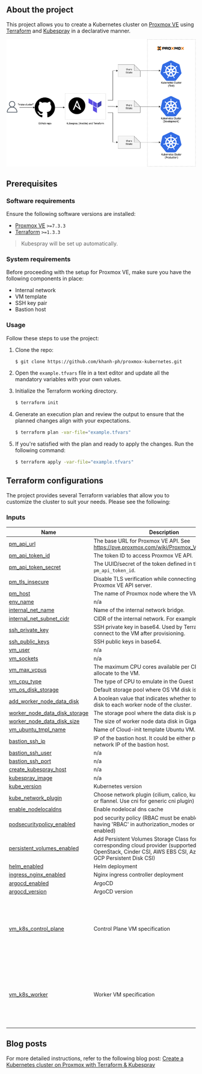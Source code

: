 ## About the project

This project allows you to create a Kubernetes cluster on [Proxmox VE](https://pve.proxmox.com/wiki/Main_Page) using [Terraform](https://www.terraform.io/) and [Kubespray](https://github.com/kubernetes-sigs/kubespray) in a declarative manner.

![Proxmox Kubernetes clusters](proxmox-kubernetes.png)

## Prerequisites

### Software requirements

Ensure the following software versions are installed:

* [Proxmox VE](https://www.proxmox.com/en/proxmox-ve/get-started/) `>=7.3.3`
* [Terraform](https://developer.hashicorp.com/terraform/tutorials/aws-get-started/install-cli/) `>=1.3.3`

> Kubespray will be set up automatically.

### System requirements

Before proceeding with the setup for Proxmox VE, make sure you have the following components in place:

* Internal network
* VM template
* SSH key pair
* Bastion host

### Usage

Follow these steps to use the project:

1. Clone the repo:

    ```sh
    $ git clone https://github.com/khanh-ph/proxmox-kubernetes.git
    ```

2. Open the `example.tfvars` file in a text editor and update all the mandatory variables with your own values.

3. Initialize the Terraform working directory.

    ```sh
    $ terraform init
    ```

4. Generate an execution plan and review the output to ensure that the planned changes align with your expectations.

    ```sh
    $ terraform plan -var-file="example.tfvars"
    ```

5. If you're satisfied with the plan and ready to apply the changes. Run the following command:

    ```sh
    $ terraform apply -var-file="example.tfvars"
    ```

## Terraform configurations

The project provides several Terraform variables that allow you to customize the cluster to suit your needs. Please see the following:

<!-- BEGINNING OF PRE-COMMIT-TERRAFORM DOCS HOOK -->
### Inputs

| Name | Description | Type | Default | Required |
|------|-------------|------|---------|:--------:|
| <a name="input_pm_api_url"></a> [pm\_api\_url](#input\_pm\_api\_url) | The base URL for Proxmox VE API. See https://pve.proxmox.com/wiki/Proxmox_VE_API#API_URL | `string` | n/a | yes |
| <a name="input_pm_api_token_id"></a> [pm\_api\_token\_id](#input\_pm\_api\_token\_id) | The token ID to access Proxmox VE API. | `string` | n/a | yes |
| <a name="input_pm_api_token_secret"></a> [pm\_api\_token\_secret](#input\_pm\_api\_token\_secret) | The UUID/secret of the token defined in the variable `pm_api_token_id`. | `string` | n/a | yes |
| <a name="input_pm_tls_insecure"></a> [pm\_tls\_insecure](#input\_pm\_tls\_insecure) | Disable TLS verification while connecting to the Proxmox VE API server. | `bool` | n/a | yes |
| <a name="input_pm_host"></a> [pm\_host](#input\_pm\_host) | The name of Proxmox node where the VM is placed. | `string` | n/a | yes |
| <a name="input_env_name"></a> [env\_name](#input\_env\_name) | n/a | `string` | `"test"` | no |
| <a name="input_internal_net_name"></a> [internal\_net\_name](#input\_internal\_net\_name) | Name of the internal network bridge. | `string` | `"vmbr1"` | no |
| <a name="input_internal_net_subnet_cidr"></a> [internal\_net\_subnet\_cidr](#input\_internal\_net\_subnet\_cidr) | CIDR of the internal network. For example: 10.0.1.0/24 | `string` | `""` | no |
| <a name="input_ssh_private_key"></a> [ssh\_private\_key](#input\_ssh\_private\_key) | SSH private key in base64. Used by Terraform client to connect to the VM after provisioning. | `string` | n/a | yes |
| <a name="input_ssh_public_keys"></a> [ssh\_public\_keys](#input\_ssh\_public\_keys) | SSH public keys in base64. | `string` | n/a | yes |
| <a name="input_vm_user"></a> [vm\_user](#input\_vm\_user) | n/a | `string` | `"ubuntu"` | no |
| <a name="input_vm_sockets"></a> [vm\_sockets](#input\_vm\_sockets) | n/a | `number` | `1` | no |
| <a name="input_vm_max_vcpus"></a> [vm\_max\_vcpus](#input\_vm\_max\_vcpus) | The maximum CPU cores available per CPU socket to allocate to the VM. | `number` | `2` | no |
| <a name="input_vm_cpu_type"></a> [vm\_cpu\_type](#input\_vm\_cpu\_type) | The type of CPU to emulate in the Guest | `string` | `"host"` | no |
| <a name="input_vm_os_disk_storage"></a> [vm\_os\_disk\_storage](#input\_vm\_os\_disk\_storage) | Default storage pool where OS VM disk is placed. | `string` | n/a | yes |
| <a name="input_add_worker_node_data_disk"></a> [add\_worker\_node\_data\_disk](#input\_add\_worker\_node\_data\_disk) | A boolean value that indicates whether to add a data disk to each worker node of the cluster. | `bool` | `false` | no |
| <a name="input_worker_node_data_disk_storage"></a> [worker\_node\_data\_disk\_storage](#input\_worker\_node\_data\_disk\_storage) | The storage pool where the data disk is placed. | `string` | `""` | no |
| <a name="input_worker_node_data_disk_size"></a> [worker\_node\_data\_disk\_size](#input\_worker\_node\_data\_disk\_size) | The size of worker node data disk in Gigabyte. | `string` | `10` | no |
| <a name="input_vm_ubuntu_tmpl_name"></a> [vm\_ubuntu\_tmpl\_name](#input\_vm\_ubuntu\_tmpl\_name) | Name of Cloud-init template Ubuntu VM. | `string` | `"ubuntu-2204"` | no |
| <a name="input_bastion_ssh_ip"></a> [bastion\_ssh\_ip](#input\_bastion\_ssh\_ip) | IP of the bastion host. It could be either public IP or local network IP of the bastion host. | `string` | `""` | no |
| <a name="input_bastion_ssh_user"></a> [bastion\_ssh\_user](#input\_bastion\_ssh\_user) | n/a | `string` | `"ubuntu"` | no |
| <a name="input_bastion_ssh_port"></a> [bastion\_ssh\_port](#input\_bastion\_ssh\_port) | n/a | `number` | `22` | no |
| <a name="input_create_kubespray_host"></a> [create\_kubespray\_host](#input\_create\_kubespray\_host) | n/a | `bool` | `true` | no |
| <a name="input_kubespray_image"></a> [kubespray\_image](#input\_kubespray\_image) | n/a | `string` | `"khanhphhub/kubespray:v2.22.0"` | no |
| <a name="input_kube_version"></a> [kube\_version](#input\_kube\_version) | Kubernetes version | `string` | `"v1.24.6"` | no |
| <a name="input_kube_network_plugin"></a> [kube\_network\_plugin](#input\_kube\_network\_plugin) | Choose network plugin (cilium, calico, kube-ovn, weave or flannel. Use cni for generic cni plugin) | `string` | `"calico"` | no |
| <a name="input_enable_nodelocaldns"></a> [enable\_nodelocaldns](#input\_enable\_nodelocaldns) | Enable nodelocal dns cache | `bool` | `false` | no |
| <a name="input_podsecuritypolicy_enabled"></a> [podsecuritypolicy\_enabled](#input\_podsecuritypolicy\_enabled) | pod security policy (RBAC must be enabled either by having 'RBAC' in authorization\_modes or kubeadm enabled) | `bool` | `false` | no |
| <a name="input_persistent_volumes_enabled"></a> [persistent\_volumes\_enabled](#input\_persistent\_volumes\_enabled) | Add Persistent Volumes Storage Class for corresponding cloud provider (supported: in-tree OpenStack, Cinder CSI, AWS EBS CSI, Azure Disk CSI, GCP Persistent Disk CSI) | `bool` | `false` | no |
| <a name="input_helm_enabled"></a> [helm\_enabled](#input\_helm\_enabled) | Helm deployment | `bool` | `false` | no |
| <a name="input_ingress_nginx_enabled"></a> [ingress\_nginx\_enabled](#input\_ingress\_nginx\_enabled) | Nginx ingress controller deployment | `bool` | `false` | no |
| <a name="input_argocd_enabled"></a> [argocd\_enabled](#input\_argocd\_enabled) | ArgoCD | `bool` | `false` | no |
| <a name="input_argocd_version"></a> [argocd\_version](#input\_argocd\_version) | ArgoCD version | `string` | `"v2.4.12"` | no |
| <a name="input_vm_k8s_control_plane"></a> [vm\_k8s\_control\_plane](#input\_vm\_k8s\_control\_plane) | Control Plane VM specification | `object({ node_count = number, vcpus = number, memory = number, disk_size = number })` | <pre>{<br>  "disk_size": 20,<br>  "memory": 1536,<br>  "node_count": 1,<br>  "vcpus": 2<br>}</pre> | no |
| <a name="input_vm_k8s_worker"></a> [vm\_k8s\_worker](#input\_vm\_k8s\_worker) | Worker VM specification | `object({ node_count = number, vcpus = number, memory = number, disk_size = number })` | <pre>{<br>  "disk_size": 20,<br>  "memory": 2048,<br>  "node_count": 2,<br>  "vcpus": 2<br>}</pre> | no |
<!-- END OF PRE-COMMIT-TERRAFORM DOCS HOOK -->

## Blog posts

For more detailed instructions, refer to the following blog post: [Create a Kubernetes cluster on Proxmox with Terraform & Kubespray](https://www.khanhph.com/install-proxmox-kubernetes/)
